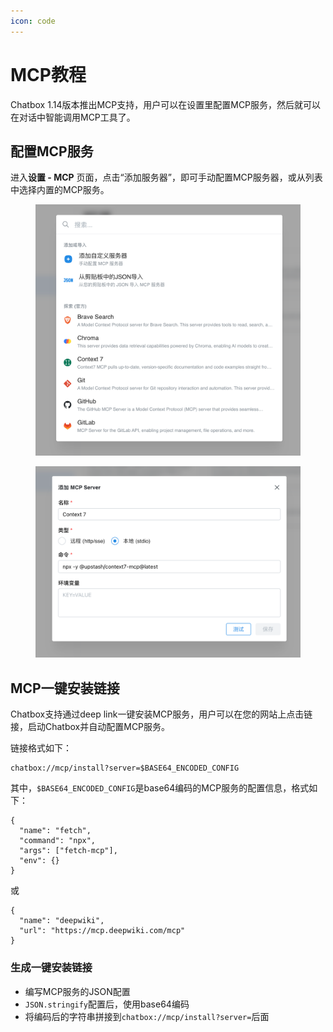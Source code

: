 ```yaml
---
icon: code
---
```


# MCP教程

Chatbox 1.14版本推出MCP支持，用户可以在设置里配置MCP服务，然后就可以在对话中智能调用MCP工具了。

## 配置MCP服务

进入**设置 - MCP** 页面，点击“添加服务器”，即可手动配置MCP服务器，或从列表中选择内置的MCP服务。

<figure><img src="../.gitbook/assets/mcp-modal.png" alt=""><figcaption></figcaption></figure>

<figure><img src="../.gitbook/assets/mcp-config.png" alt=""><figcaption></figcaption></figure>

## MCP一键安装链接

Chatbox支持通过deep link一键安装MCP服务，用户可以在您的网站上点击链接，启动Chatbox并自动配置MCP服务。

链接格式如下：

```
chatbox://mcp/install?server=$BASE64_ENCODED_CONFIG
```

其中，`$BASE64_ENCODED_CONFIG`是base64编码的MCP服务的配置信息，格式如下：

```
{
  "name": "fetch",
  "command": "npx",
  "args": ["fetch-mcp"],
  "env": {}
}
```

或

```
{
  "name": "deepwiki",
  "url": "https://mcp.deepwiki.com/mcp"
}
```

### 生成一键安装链接

- 编写MCP服务的JSON配置
- `JSON.stringify`配置后，使用base64编码
- 将编码后的字符串拼接到`chatbox://mcp/install?server=`后面